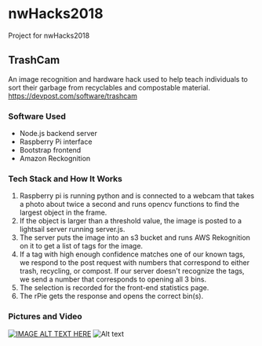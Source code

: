 # nwHacks2018
Project for nwHacks2018

## TrashCam 
An image recognition and hardware hack used to help teach individuals to sort their garbage from recyclables and compostable material. 
https://devpost.com/software/trashcam

### Software Used
* Node.js backend server
* Raspberry Pi interface
* Bootstrap frontend  
* Amazon Reckognition 

### Tech Stack and How It Works
1. Raspberry pi is running python and is connected to a webcam that takes a photo about twice a second and runs opencv functions to find the largest object in the frame.
2. If the object is larger than a threshold value, the image is posted to a lightsail server running server.js.
3. The server puts the image into an s3 bucket and runs AWS Rekognition on it to get a list of tags for the image.
4. If a tag with high enough confidence matches one of our known tags, we respond to the post request with numbers that correspond to either trash, recycling, or compost.  If our server doesn't recognize the tags, we send a number that corresponds to opening all 3 bins.
5. The selection is recorded for the front-end statistics page.
6. The rPie gets the response and opens the correct bin(s).

### Pictures and Video
[![IMAGE ALT TEXT HERE](https://github.com/MuchToKnow/nwHacks2018/blob/master/photos/box.jpg)](https://www.youtube.com/watch?v=U-evh93Bb8s)
![Alt text](https://github.com/MuchToKnow/nwHacks2018/blob/master/photos/interface.png "Main screen")


